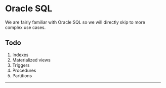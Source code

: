 # Oracle SQL

We are fairly familiar with Oracle SQL so we will directly skip to more complex use cases.

## Todo

1. Indexes
2. Materialized views
3. Triggers
4. Procedures
5. Partitions

---
